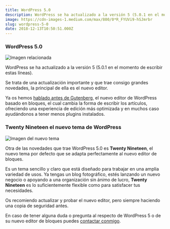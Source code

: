 ```yaml
---
title: WordPress 5.0
description: WordPress se ha actualizado a la versión 5 (5.0.1 en el momento de escribir estas líneas).
image: https://cdn-images-1.medium.com/max/800/0*R_FYUVi9-hSJmrbr
slug: wordpress-5-0
date: 2018-12-13T10:50:51.000Z
---
```


### WordPress 5.0

![Imagen relacionada](https://cdn-images-1.medium.com/max/800/0*R_FYUVi9-hSJmrbr)

WordPress se ha actualizado a la versión 5 (5.0.1 en el momento de escribir estas líneas).

Se trata de una actualización importante y que trae consigo grandes novedades, la principal de ella es el nuevo editor.

Ya os hemos [hablado antes de Gutenberg](https://tusoluciononline.com/blog/gutenberg), el nuevo editor de WordPress basado en bloques, el cual cambia la forma de escribir los artículos, ofreciendo una experiencia de edición más optimizada y en muchos caso ayudándonos a tener menos plugins instalados.

### Twenty Nineteen el nuevo tema de WordPress

![Imagen del nuevo tema](https://cdn-images-1.medium.com/max/800/0*R8L3YrdugZj3424F)

Otra de las novedades que trae WordPress 5.0 es **Twenty Nineteen**, el nuevo tema por defecto que se adapta perfectamente al nuevo editor de bloques.

Es un tema sencillo y claro que está diseñado para trabajar en una amplia variedad de usos. Ya tengas un blog fotográfico, estés lanzando un nuevo negocio o apoyando a una organización sin ánimo de lucro, **Twenty Nineteen** es lo suficientemente flexible como para satisfacer tus necesidades.

Os recomiendo actualizar y probar el nuevo editor, pero siempre haciendo una copia de seguridad antes.

En caso de tener alguna duda o pregunta al respecto de WordPress 5 o de su nuevo editor de bloques puedes [contactar conmigo](http://ajra.es/contactar).
